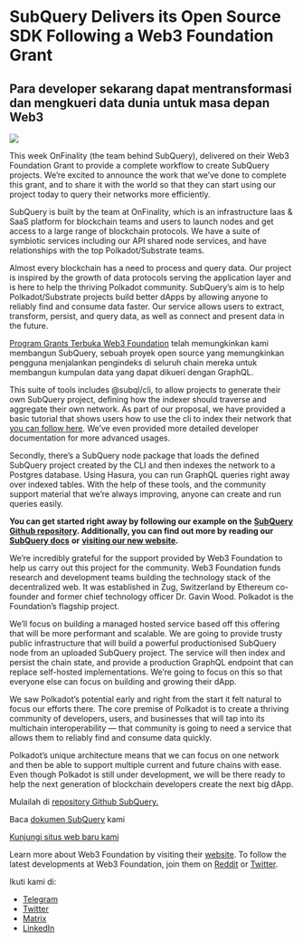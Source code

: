 # SubQuery Delivers its Open Source SDK Following a Web3 Foundation Grant

## Para developer sekarang dapat mentransformasi dan mengkueri data dunia untuk masa depan Web3

![](https://miro.medium.com/max/1400/1*f9Jw37LjUGu8P8W39cjDYw.png)

This week OnFinality (the team behind SubQuery), delivered on their Web3 Foundation Grant to provide a complete workflow to create SubQuery projects. We’re excited to announce the work that we’ve done to complete this grant, and to share it with the world so that they can start using our project today to query their networks more efficiently.

SubQuery is built by the team at OnFinality, which is an infrastructure Iaas & SaaS platform for blockchain teams and users to launch nodes and get access to a large range of blockchain protocols. We have a suite of symbiotic services including our API shared node services, and have relationships with the top Polkadot/Substrate teams.

Almost every blockchain has a need to process and query data. Our project is inspired by the growth of data protocols serving the application layer and is here to help the thriving Polkadot community. SubQuery’s aim is to help Polkadot/Substrate projects build better dApps by allowing anyone to reliably find and consume data faster. Our service allows users to extract, transform, persist, and query data, as well as connect and present data in the future.

[Program Grants Terbuka Web3 Foundation](https://github.com/w3f/Open-Grants-Program/pull/136) telah memungkinkan kami membangun SubQuery, sebuah proyek open source yang memungkinkan pengguna menjalankan pengindeks di seluruh chain mereka untuk membangun kumpulan data yang dapat dikueri dengan GraphQL.

This suite of tools includes @subql/cli, to allow projects to generate their own SubQuery project, defining how the indexer should traverse and aggregate their own network. As part of our proposal, we have provided a basic tutorial that shows users how to use the cli to index their network that [you can follow here](https://doc.subquery.network/quickstart.html). We’ve even provided more detailed developer documentation for more advanced usages.

Secondly, there’s a SubQuery node package that loads the defined SubQuery project created by the CLI and then indexes the network to a Postgres database. Using Hasura, you can run GraphQL queries right away over indexed tables. With the help of these tools, and the community support material that we’re always improving, anyone can create and run queries easily.

**You can get started right away by following our example on the** [**SubQuery Github repository**](https://github.com/OnFinality-io/subql)**. Additionally, you can find out more by reading our** [**SubQuery docs**](https://doc.subquery.network/) **or** [**visiting our new website**](https://subquery.network/)**.**

We’re incredibly grateful for the support provided by Web3 Foundation to help us carry out this project for the community. Web3 Foundation funds research and development teams building the technology stack of the decentralized web. It was established in Zug, Switzerland by Ethereum co-founder and former chief technology officer Dr. Gavin Wood. Polkadot is the Foundation’s flagship project.

We’ll focus on building a managed hosted service based off this offering that will be more performant and scalable. We are going to provide trusty public infrastructure that will build a powerful productionised SubQuery node from an uploaded SubQuery project. The service will then index and persist the chain state, and provide a production GraphQL endpoint that can replace self-hosted implementations. We’re going to focus on this so that everyone else can focus on building and growing their dApp.

We saw Polkadot’s potential early and right from the start it felt natural to focus our efforts there. The core premise of Polkadot is to create a thriving community of developers, users, and businesses that will tap into its multichain interoperability — that community is going to need a service that allows them to reliably find and consume data quickly.

Polkadot’s unique architecture means that we can focus on one network and then be able to support multiple current and future chains with ease. Even though Polkadot is still under development, we will be there ready to help the next generation of blockchain developers create the next big dApp.

Mulailah di [repository Github SubQuery.](https://github.com/OnFinality-io/subql)

Baca [dokumen SubQuery](https://doc.subquery.network/) kami

[Kunjungi situs web baru kami](https://subquery.network/)

Learn more about Web3 Foundation by visiting their [website](https://web3.foundation/). To follow the latest developments at Web3 Foundation, join them on [Reddit](https://www.reddit.com/r/dot/) or [Twitter](https://twitter.com/web3foundation).

Ikuti kami di:

-   [Telegram](https://t.me/subquerynetwork)
-   [Twitter](https://twitter.com/subquerynetwork)
-   [Matrix](https://matrix.to/#/%23subquery:matrix.org)
-   [LinkedIn](https://www.linkedin.com/company/subquery)